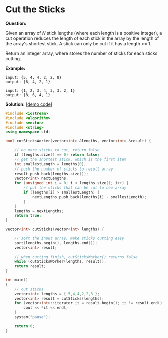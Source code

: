 # Cut the Sticks

**Question:**

Given an array of *N* stick lengths (where each length is a positive integer), a cut operation reduces the length of each stick in the array by the length of the array's shortest stick. A stick can only be cut if it has a length >= 1. 

Return an integer array, where stores the number of sticks for each sticks cutting.

**Example:** 

```
input: {5, 4, 4, 2, 2, 8}
output: {6, 4, 2, 1}
```

```
input: {1, 2, 3, 4, 3, 3, 2, 1}
output: {8, 6, 4, 1}
```

**Solution:** [[demo code](https://github.com/AlfredYan/Algorithms_Practice/blob/master/code/CutSticks.cpp)]

```c++
#include <iostream>
#include <algorithm>
#include <vector>
#include <string>
using namespace std;

bool cutSticksWorker(vector<int> &lengths, vector<int> &result) {

	// no more sticks to cut, return false
	if (lengths.size() == 0) return false;
	// get the shortest stick, which is the first item
	int smallestLength = lengths[0];
	// push the number of sticks to result array
	result.push_back(lengths.size());
	vector<int> nextLengths;
	for (unsigned int i = 0; i < lengths.size(); i++) {
		// put the sticks that can be cut to new array
		if (lengths[i] > smallestLength) {
			nextLengths.push_back(lengths[i] - smallestLength);
		}
	}
	lengths = nextLengths;
	return true;
}

vector<int> cutSticks(vector<int> lengths) {

	// sort the input array, make sticks cutting easy
	sort(lengths.begin(), lengths.end());
	vector<int> result;
  
	// when cutting finish, cutSticksWorker() returns false
	while (cutSticksWorker(lengths, result));
	return result;
}

int main()
{
	// cut sticks
	vector<int> lengths = { 5,4,4,2,2,8 };
	vector<int> result = cutSticks(lengths);
	for (vector<int>::iterator it = result.begin(); it != result.end(); ++it) {
		cout << *it << endl;
	}
	system("pause");

	return 0;
}
```

